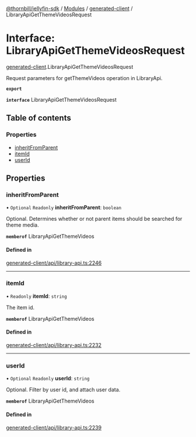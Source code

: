 [@thornbill/jellyfin-sdk](../README.md) / [Modules](../modules.md) / [generated-client](../modules/generated_client.md) / LibraryApiGetThemeVideosRequest

# Interface: LibraryApiGetThemeVideosRequest

[generated-client](../modules/generated_client.md).LibraryApiGetThemeVideosRequest

Request parameters for getThemeVideos operation in LibraryApi.

**`export`**

**`interface`** LibraryApiGetThemeVideosRequest

## Table of contents

### Properties

- [inheritFromParent](generated_client.LibraryApiGetThemeVideosRequest.md#inheritfromparent)
- [itemId](generated_client.LibraryApiGetThemeVideosRequest.md#itemid)
- [userId](generated_client.LibraryApiGetThemeVideosRequest.md#userid)

## Properties

### inheritFromParent

• `Optional` `Readonly` **inheritFromParent**: `boolean`

Optional. Determines whether or not parent items should be searched for theme media.

**`memberof`** LibraryApiGetThemeVideos

#### Defined in

[generated-client/api/library-api.ts:2246](https://github.com/thornbill/jellyfin-sdk-typescript/blob/eb13db7/src/generated-client/api/library-api.ts#L2246)

___

### itemId

• `Readonly` **itemId**: `string`

The item id.

**`memberof`** LibraryApiGetThemeVideos

#### Defined in

[generated-client/api/library-api.ts:2232](https://github.com/thornbill/jellyfin-sdk-typescript/blob/eb13db7/src/generated-client/api/library-api.ts#L2232)

___

### userId

• `Optional` `Readonly` **userId**: `string`

Optional. Filter by user id, and attach user data.

**`memberof`** LibraryApiGetThemeVideos

#### Defined in

[generated-client/api/library-api.ts:2239](https://github.com/thornbill/jellyfin-sdk-typescript/blob/eb13db7/src/generated-client/api/library-api.ts#L2239)
